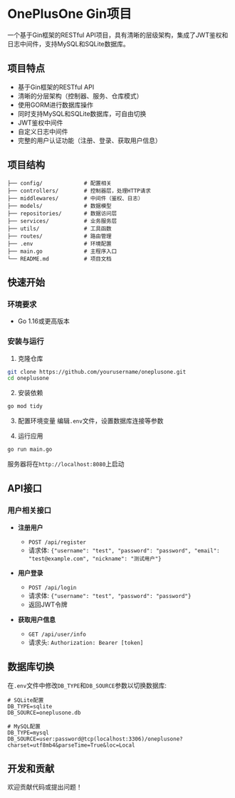 # OnePlusOne Gin项目

一个基于Gin框架的RESTful API项目，具有清晰的层级架构，集成了JWT鉴权和日志中间件，支持MySQL和SQLite数据库。

## 项目特点

- 基于Gin框架的RESTful API
- 清晰的分层架构（控制器、服务、仓库模式）
- 使用GORM进行数据库操作
- 同时支持MySQL和SQLite数据库，可自由切换
- JWT鉴权中间件
- 自定义日志中间件
- 完整的用户认证功能（注册、登录、获取用户信息）

## 项目结构

```
├── config/             # 配置相关
├── controllers/        # 控制器层，处理HTTP请求
├── middlewares/        # 中间件（鉴权、日志）
├── models/             # 数据模型
├── repositories/       # 数据访问层
├── services/           # 业务服务层
├── utils/              # 工具函数
├── routes/             # 路由管理
├── .env                # 环境配置
├── main.go             # 主程序入口
└── README.md           # 项目文档
```

## 快速开始

### 环境要求

- Go 1.16或更高版本

### 安装与运行

1. 克隆仓库
```bash
git clone https://github.com/yourusername/oneplusone.git
cd oneplusone
```

2. 安装依赖
```bash
go mod tidy
```

3. 配置环境变量
编辑`.env`文件，设置数据库连接等参数

4. 运行应用
```bash
go run main.go
```

服务器将在`http://localhost:8080`上启动

## API接口

### 用户相关接口

- **注册用户**
  - `POST /api/register`
  - 请求体: `{"username": "test", "password": "password", "email": "test@example.com", "nickname": "测试用户"}`

- **用户登录**
  - `POST /api/login`
  - 请求体: `{"username": "test", "password": "password"}`
  - 返回JWT令牌

- **获取用户信息**
  - `GET /api/user/info`
  - 请求头: `Authorization: Bearer [token]`

## 数据库切换

在`.env`文件中修改`DB_TYPE`和`DB_SOURCE`参数以切换数据库:

```
# SQLite配置
DB_TYPE=sqlite
DB_SOURCE=oneplusone.db

# MySQL配置
DB_TYPE=mysql
DB_SOURCE=user:password@tcp(localhost:3306)/oneplusone?charset=utf8mb4&parseTime=True&loc=Local
```

## 开发和贡献

欢迎贡献代码或提出问题！
